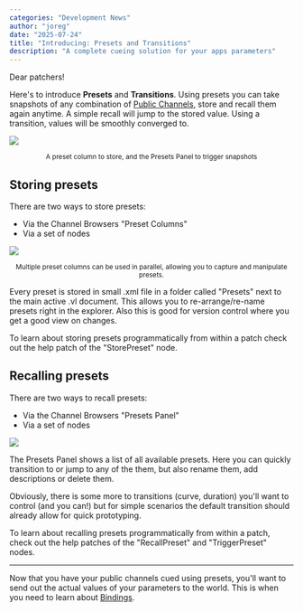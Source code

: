 ```yaml
---
categories: "Development News"
author: "joreg"
date: "2025-07-24"
title: "Introducing: Presets and Transitions"
description: "A complete cueing solution for your apps parameters"
---
```


Dear patchers!

Here's to introduce **Presets** and **Transitions**. Using presets you can take snapshots of any combination of [Public Channels](../Introducing-PublicChannels/index.md), store and recall them again anytime. A simple recall will jump to the stored value. Using a transition, values will be smoothly converged to. 

![](presets.png)
<center><small>A preset column to store, and the Presets Panel to trigger snapshots</small></center>

## Storing presets
There are two ways to store presets: 
- Via the Channel Browsers "Preset Columns"
- Via a set of nodes

![](preset-columns.png)

<center><small>Multiple preset columns can be used in parallel, allowing you to capture and manipulate presets.</small></center>

Every preset is stored in small .xml file in a folder called "Presets" next to the main active .vl document. This allows you to re-arrange/re-name presets right in the explorer. Also this is good for version control where you get a good view on changes.

To learn about storing presets programmatically from within a patch check out the help patch of the "StorePreset" node.

## Recalling presets
There are two ways to recall presets: 
- Via the Channel Browsers "Presets Panel"
- Via a set of nodes

![](presets-panel.png)

The Presets Panel shows a list of all available presets. Here you can quickly transition to or jump to any of the them, but also rename them, add descriptions or delete them.

Obviously, there is some more to transitions (curve, duration) you'll want to control (and you can!) but for simple scenarios the default transition should already allow for quick prototyping. 

To learn about recalling presets programmatically from within a patch, check out the help patches of the "RecallPreset" and "TriggerPreset" nodes.

---

Now that you have your public channels cued using presets, you'll want to send out the actual values of your parameters to the world. This is when you need to learn about [Bindings](../Introducing-Bindings/index.md).